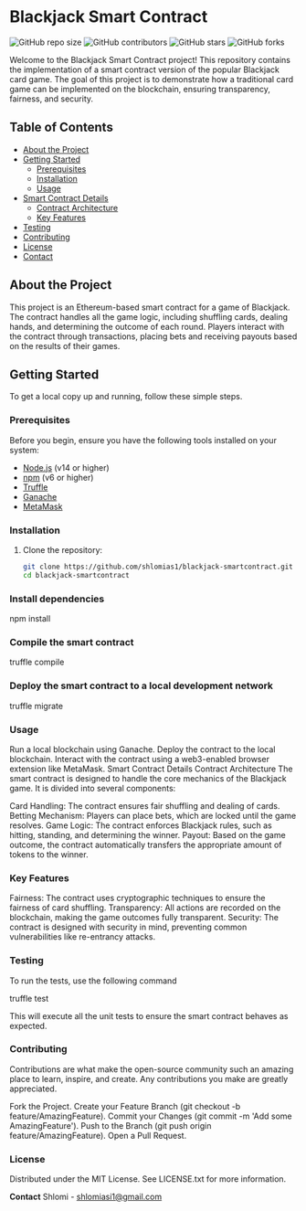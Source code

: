 # Blackjack Smart Contract

![GitHub repo size](https://img.shields.io/github/repo-size/shlomias1/blackjack-smartcontract)
![GitHub contributors](https://img.shields.io/github/contributors/shlomias1/blackjack-smartcontract)
![GitHub stars](https://img.shields.io/github/stars/shlomias1/blackjack-smartcontract?style=social)
![GitHub forks](https://img.shields.io/github/forks/shlomias1/blackjack-smartcontract?style=social)

Welcome to the Blackjack Smart Contract project! This repository contains the implementation of a smart contract version of the popular Blackjack card game. The goal of this project is to demonstrate how a traditional card game can be implemented on the blockchain, ensuring transparency, fairness, and security.

## Table of Contents

- [About the Project](#about-the-project)
- [Getting Started](#getting-started)
  - [Prerequisites](#prerequisites)
  - [Installation](#installation)
  - [Usage](#usage)
- [Smart Contract Details](#smart-contract-details)
  - [Contract Architecture](#contract-architecture)
  - [Key Features](#key-features)
- [Testing](#testing)
- [Contributing](#contributing)
- [License](#license)
- [Contact](#contact)

## About the Project

This project is an Ethereum-based smart contract for a game of Blackjack. The contract handles all the game logic, including shuffling cards, dealing hands, and determining the outcome of each round. Players interact with the contract through transactions, placing bets and receiving payouts based on the results of their games.

## Getting Started

To get a local copy up and running, follow these simple steps.

### Prerequisites

Before you begin, ensure you have the following tools installed on your system:

- [Node.js](https://nodejs.org/) (v14 or higher)
- [npm](https://www.npmjs.com/) (v6 or higher)
- [Truffle](https://www.trufflesuite.com/truffle)
- [Ganache](https://www.trufflesuite.com/ganache)
- [MetaMask](https://metamask.io/)

### Installation

1. Clone the repository:

   ```sh
   git clone https://github.com/shlomias1/blackjack-smartcontract.git
   cd blackjack-smartcontract

### Install dependencies

   npm install

### Compile the smart contract

   truffle compile

### Deploy the smart contract to a local development network

   truffle migrate

### Usage

Run a local blockchain using Ganache.
Deploy the contract to the local blockchain.
Interact with the contract using a web3-enabled browser extension like MetaMask.
Smart Contract Details
Contract Architecture
The smart contract is designed to handle the core mechanics of the Blackjack game. It is divided into several components:

Card Handling: The contract ensures fair shuffling and dealing of cards.
Betting Mechanism: Players can place bets, which are locked until the game resolves.
Game Logic: The contract enforces Blackjack rules, such as hitting, standing, and determining the winner.
Payout: Based on the game outcome, the contract automatically transfers the appropriate amount of tokens to the winner.

### Key Features

Fairness: The contract uses cryptographic techniques to ensure the fairness of card shuffling.
Transparency: All actions are recorded on the blockchain, making the game outcomes fully transparent.
Security: The contract is designed with security in mind, preventing common vulnerabilities like re-entrancy attacks.

### Testing

To run the tests, use the following command

truffle test

This will execute all the unit tests to ensure the smart contract behaves as expected.

### Contributing

Contributions are what make the open-source community such an amazing place to learn, inspire, and create. Any contributions you make are greatly appreciated.

Fork the Project.
Create your Feature Branch (git checkout -b feature/AmazingFeature).
Commit your Changes (git commit -m 'Add some AmazingFeature').
Push to the Branch (git push origin feature/AmazingFeature).
Open a Pull Request.

### License

Distributed under the MIT License. See LICENSE.txt for more information.

**Contact**
Shlomi - shlomiasi1@gmail.com
